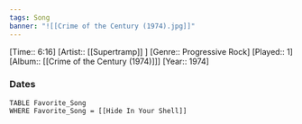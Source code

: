```yaml
---
tags: Song  
banner: "![[Crime of the Century (1974).jpg]]"
---
```

[Time:: 6:16]
[Artist:: [[Supertramp]] ]
[Genre:: Progressive Rock]
[Played:: 1]
[Album:: [[Crime of the Century (1974)]]]
[Year:: 1974]
### Dates
````dataview
TABLE Favorite_Song
WHERE Favorite_Song = [[Hide In Your Shell]]
````